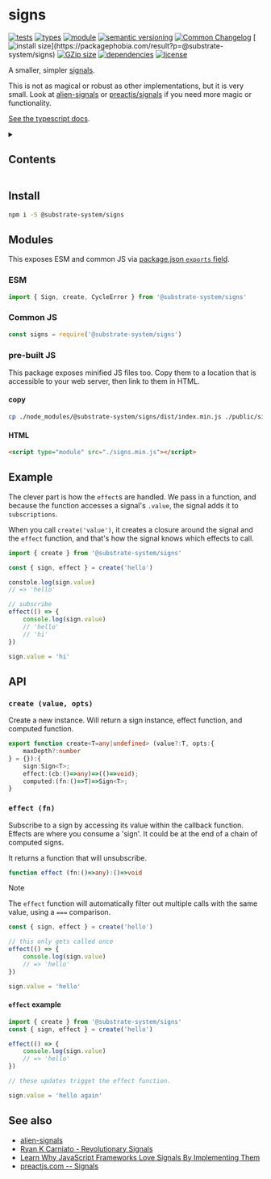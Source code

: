 # signs
[![tests](https://img.shields.io/github/actions/workflow/status/substrate-system/signs/nodejs.yml?style=flat-square)](https://github.com/substrate-system/signs/actions/workflows/nodejs.yml)
[![types](https://img.shields.io/npm/types/@substrate-system/signs?style=flat-square)](README.md)
[![module](https://img.shields.io/badge/module-ESM%2FCJS-blue?style=flat-square)](README.md)
[![semantic versioning](https://img.shields.io/badge/semver-2.0.0-blue?logo=semver&style=flat-square)](https://semver.org/)
[![Common Changelog](https://nichoth.github.io/badge/common-changelog.svg)](./CHANGELOG.md)
[![install size](https://flat.badgen.net/packagephobia/install/@substrate-system/signs?)](https://packagephobia.com/result?p=@substrate-system/signs)
[![GZip size](https://flat.badgen.net/bundlephobia/minzip/@substrate-system/signs?color=green)](https://bundlephobia.com/package/@substrate-system/signs)
[![dependencies](https://img.shields.io/badge/dependencies-zero-brightgreen.svg?style=flat-square)](package.json)
[![license](https://img.shields.io/badge/license-Big_Time-blue?style=flat-square)](LICENSE)


A smaller, simpler [signals](https://github.com/tc39/proposal-signals).

This is not as magical or robust as other implementations, but it is very small.
Look at [alien-signals](https://github.com/stackblitz/alien-signals) or
[preactjs/signals](https://github.com/preactjs/signals) if you need more
magic or functionality.

[See the typescript docs](https://substrate-system.github.io/signs/).

<details><summary><h2>Contents</h2></summary>
<!-- toc -->
</details>

## Install

```sh
npm i -S @substrate-system/signs
```

## Modules

This exposes ESM and common JS via [package.json `exports` field](https://nodejs.org/api/packages.html#exports).

### ESM
```js
import { Sign, create, CycleError } from '@substrate-system/signs'
```

### Common JS
```js
const signs = require('@substrate-system/signs')
```

### pre-built JS
This package exposes minified JS files too. Copy them to a location that is
accessible to your web server, then link to them in HTML.

#### copy
```sh
cp ./node_modules/@substrate-system/signs/dist/index.min.js ./public/signs.min.js
```

#### HTML
```html
<script type="module" src="./signs.min.js"></script>
```

## Example

The clever part is how the `effect`s are handled. We pass in a function, and
because the function accesses a signal's `.value`, the signal adds it
to `subscriptions`.

When you call `create('value')`, it creates a closure around the signal and
the `effect` function, and that's how the signal knows which effects
to call.

```js
import { create } from '@substrate-system/signs'

const { sign, effect } = create('hello')

constole.log(sign.value)
// => 'hello'

// subscribe
effect(() => {
    console.log(sign.value)
    // 'hello'
    // 'hi'
})

sign.value = 'hi'
```

## API

### `create (value, opts)`

Create a new instance. Will return a sign instance, effect function, and
computed function.

```ts
export function create<T=any|undefined> (value?:T, opts:{
    maxDepth?:number
} = {}):{
    sign:Sign<T>;
    effect:(cb:()=>any)=>(()=>void);
    computed:(fn:()=>T)=>Sign<T>;
}
```

### `effect (fn)`

Subscribe to a sign by accessing its value within the callback function.
Effects are where you consume a 'sign'. It could be at the end of a chain of
computed signs.

It returns a function that will unsubscribe.

```ts
function effect (fn:()=>any):()=>void
```

> [!NOTE]  
> The `effect` function will automatically filter out multiple calls with the
> same value, using a `===` comparison.

```js
const { sign, effect } = create('hello')

// this only gets called once
effect(() => {
    console.log(sign.value)
    // => 'hello'
})

sign.value = 'hello'
```

#### `effect` example
```js
import { create } from '@substrate-system/signs'
const { sign, effect } = create('hello')

effect(() => {
    console.log(sign.value)
    // => 'hello'
})

// these updates trigget the effect function.

sign.value = 'hello again'
```


## See also

* [alien-signals](https://github.com/stackblitz/alien-signals)
* [Ryan K Carniato - Revolutionary Signals](https://youtu.be/Jp7QBjY5K34)
* [Learn Why JavaScript Frameworks Love Signals By Implementing Them](https://youtu.be/1TSLEzNzGQM)
* [preactjs.com -- Signals](https://preactjs.com/guide/v10/signals/)
